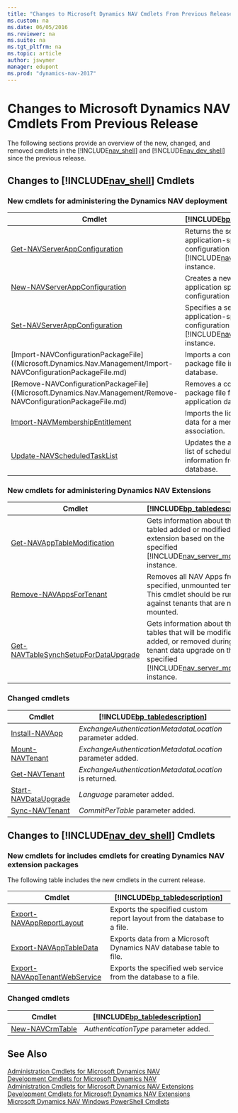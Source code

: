 ```yaml
---
title: "Changes to Microsoft Dynamics NAV Cmdlets From Previous Release"
ms.custom: na
ms.date: 06/05/2016
ms.reviewer: na
ms.suite: na
ms.tgt_pltfrm: na
ms.topic: article
author: jswymer
manager: edupont
ms.prod: "dynamics-nav-2017"
---
```

# Changes to Microsoft Dynamics NAV Cmdlets From Previous Release
The following sections provide an overview of the new, changed, and removed cmdlets in the [!INCLUDE[nav_shell](includes/nav_shell_md.md)] and [!INCLUDE[nav_dev_shell](includes/nav_dev_shell_md.md)] since the previous release.  

## Changes to [!INCLUDE[nav_shell](includes/nav_shell_md.md)] Cmdlets  

### New cmdlets for administering the Dynamics NAV deployment  

|Cmdlet|[!INCLUDE[bp_tabledescription](includes/bp_tabledescription_md.md)]|
|------------|---------------------------------------|
|[Get-NAVServerAppConfiguration](Microsoft.Dynamics.Nav.Management/Get-NAVServerAppConfiguration.md)|Returns the settings in an application-specific configuration file of a [!INCLUDE[nav_server_md](includes/nav_server_md.md)] instance.|
|[New-NAVServerAppConfiguration](Microsoft.Dynamics.Nav.Management/New-NAVServerAppConfiguration.md)|Creates a new server application specific configuration file.|
|[Set-NAVServerAppConfiguration](Microsoft.Dynamics.Nav.Management/Set-NAVServerAppConfiguration.md)|Specifies a setting in an application-specific configuration file for a [!INCLUDE[nav_server_md](includes/nav_server_md.md)] instance.|
|[Import-NAVConfigurationPackageFile]((Microsoft.Dynamics.Nav.Management/Import-NAVConfigurationPackageFile.md)|Imports a configuration package file into the application database.|
|[Remove-NAVConfigurationPackageFile]((Microsoft.Dynamics.Nav.Management/Remove-NAVConfigurationPackageFile.md)| Removes a configuration package file from the application database.|
|[Import-NAVMembershipEntitlement](Microsoft.Dynamics.Nav.Management/Import-NAVMembershipEntitlement.md)|Imports the license entitlement data for a membership association.|
|[Update-NAVScheduledTaskList](Microsoft.Dynamics.Nav.Management/Update-NAVScheduledTaskList.md)|Updates the application-wide list of scheduled tasks with the information from the tenant database.|

<!-- A number of other new cmdlets are available in the [!INCLUDE[nav_shell](includes/nav_shell_md.md)] but are not yet listed here. For a full list, see [Administration Cmdlets for Microsoft Dynamics NAV Extensions](http://go.microsoft.com/fwlink/?LinkID=626874).  -->

### New cmdlets for administering Dynamics NAV Extensions

|Cmdlet|[!INCLUDE[bp_tabledescription](includes/bp_tabledescription_md.md)]|
|------------|---------------------------------------|  
|[Get-NAVAppTableModification](Microsoft.Dynamics.Nav.Apps.Management/Get-NAVAppTableModification.md)|Gets information about the tabled added or modified by an extension based on the specified [!INCLUDE[nav_server_md](includes/nav_server_md.md)] instance.|
|[Remove-NAVAppsForTenant](Microsoft.Dynamics.Nav.Apps.Management/Remove-NAVAppsForTenant.md)| Removes all NAV Apps from the specified, unmounted tenant. This cmdlet should be run against tenants that are not mounted.|
|[Get-NAVTableSynchSetupForDataUpgrade](Microsoft.Dynamics.Nav.Apps.Management/Get-NAVTableSynchSetupForDataUpgrade.md)|Gets information about the tables that will be modified, added, or removed during a tenant data upgrade on the specified  [!INCLUDE[nav_server_md](includes/nav_server_md.md)] instance.|

### Changed cmdlets  

|Cmdlet|[!INCLUDE[bp_tabledescription](includes/bp_tabledescription_md.md)]|
|------------|---------------------------------------|  
|[Install-NAVApp](Microsoft.Dynamics.Nav.Apps.Management/Install-NAVApp.md)|*ExchangeAuthenticationMetadataLocation* parameter added.|
|[Mount-NAVTenant](Microsoft.Dynamics.Nav.Management/Mount-NAVTenant.md)|*ExchangeAuthenticationMetadataLocation* parameter added.|
[Get-NAVTenant](Microsoft.Dynamics.Nav.Management/Mount-NAVTenant.md)|*ExchangeAuthenticationMetadataLocation* is returned.|
|[Start-NAVDataUpgrade](Microsoft.Dynamics.Nav.Management/Start-NAVDataUpgrade.md)|*Language* parameter added.|
|[Sync-NAVTenant](Microsoft.Dynamics.Nav.Management/Sync-NAVTenant.md)|*CommitPerTable* parameter added.|

## Changes to [!INCLUDE[nav_dev_shell](includes/nav_dev_shell_md.md)] Cmdlets  

### New cmdlets for includes cmdlets for creating Dynamics NAV extension packages
 The following table includes the new cmdlets in the current release.  

|Cmdlet|[!INCLUDE[bp_tabledescription](includes/bp_tabledescription_md.md)]|  
|------------|---------------------------------------|  
|[Export-NAVAppReportLayout](Microsoft.Dynamics.Nav.Apps.Tools/Export-NAVAppReportLayout.md)|Exports the specified custom report layout from the database to a file.|
|[Export-NAVAppTableData](Microsoft.Dynamics.Nav.Apps.Tools/Export-NAVAppTableData.md) | Exports data from a Microsoft Dynamics NAV database table to file.|
|[Export-NAVAppTenantWebService](Microsoft.Dynamics.Nav.Apps.Tools/Export-NAVAppTenantWebService.md)| Exports the specified web service from the database to a file.|

<!-- >  A number of other new cmdlets are available in the [!INCLUDE[nav_dev_shell](includes/nav_dev_shell_md.md)] but are not yet listed here. For a full list, see [Development Cmdlets for Microsoft Dynamics NAV Extensions](http://go.microsoft.com/fwlink/?LinkId=626875). -->

### Changed cmdlets  

|Cmdlet|[!INCLUDE[bp_tabledescription](includes/bp_tabledescription_md.md)]|
|------------|---------------------------------------|  
|[New-NAVCrmTable](Microsoft.Dynamics.Nav.Model.Tools/New-NAVCrmTable.md)|*AuthenticationType* parameter added.|

## See Also  
[Administration Cmdlets for Microsoft Dynamics NAV](Microsoft.Dynamics.Nav.Management/Microsoft.Dynamics.Nav.Management.md)  
[Development Cmdlets for Microsoft Dynamics NAV](Microsoft.Dynamics.Nav.Model.Tools/Microsoft.Dynamics.Nav.Model.Tools.md)  
[Administration Cmdlets for Microsoft Dynamics NAV Extensions](Microsoft.Dynamics.Nav.Apps.Tools/Microsoft.Dynamics.Nav.Apps.Tools.md)  
[Development Cmdlets for Microsoft Dynamics NAV Extensions](Microsoft.Dynamics.Nav.Apps.Tools/Microsoft.Dynamics.Nav.Apps.Tools.md)  
[Microsoft Dynamics NAV Windows PowerShell Cmdlets](Microsoft-Dynamics-NAV-Windows-PowerShell-Cmdlets.md)
